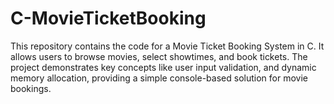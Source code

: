 # C-MovieTicketBooking
This repository contains the code for a Movie Ticket Booking System in C. It allows users to browse movies, select showtimes, and book tickets. The project demonstrates key concepts like user input validation, and dynamic memory allocation, providing a simple console-based solution for movie bookings.
